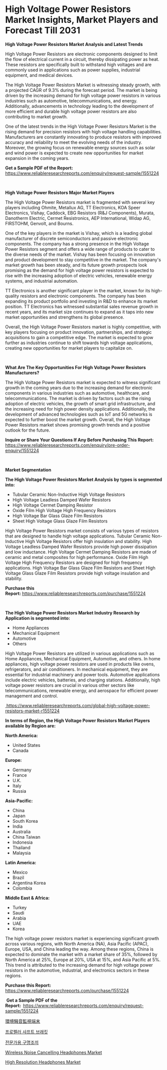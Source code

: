 <p><h1>High Voltage Power Resistors Market Insights, Market Players and Forecast Till 2031</h1></p><p><strong>High Voltage Power Resistors Market Analysis and Latest Trends</strong></p>
<p><p>High Voltage Power Resistors are electronic components designed to limit the flow of electrical current in a circuit, thereby dissipating power as heat. These resistors are specifically built to withstand high voltages and are commonly used in applications such as power supplies, industrial equipment, and medical devices.</p><p>The High Voltage Power Resistors Market is witnessing steady growth, with a projected CAGR of 9.3% during the forecast period. The market is being driven by the increasing demand for high voltage power resistors in various industries such as automotive, telecommunications, and energy. Additionally, advancements in technology leading to the development of more efficient and durable high voltage power resistors are also contributing to market growth.</p><p>One of the latest trends in the High Voltage Power Resistors Market is the rising demand for precision resistors with high voltage handling capabilities. Manufacturers are constantly innovating to produce resistors with improved accuracy and reliability to meet the evolving needs of the industry. Moreover, the growing focus on renewable energy sources such as solar and wind power is expected to create new opportunities for market expansion in the coming years.</p></p>
<p><strong>Get a Sample PDF of the Report:&nbsp;</strong> <a href="https://www.reliableresearchreports.com/enquiry/request-sample/1551224">https://www.reliableresearchreports.com/enquiry/request-sample/1551224</a></p>
<p>&nbsp;</p>
<p><strong>High Voltage Power Resistors Major Market Players</strong></p>
<p><p>The High Voltage Power Resistors market is fragmented with several key players including Ohmite, Metallux AG, TT Electronics, KOA Speer Electronics, Vishay, Caddock, EBG Resistors (R&J Components), Murata, Danotherm Electric, Cermet Resistronics, AEP International, Widap AG, FIRSTOHM, Genvolt, and Bourns.</p><p>One of the key players in the market is Vishay, which is a leading global manufacturer of discrete semiconductors and passive electronic components. The company has a strong presence in the High Voltage Power Resistors segment and offers a wide range of products to cater to the diverse needs of the market. Vishay has been focusing on innovation and product development to stay competitive in the market. The company's market growth has been steady, and its future growth prospects look promising as the demand for high voltage power resistors is expected to rise with the increasing adoption of electric vehicles, renewable energy systems, and industrial automation.</p><p>TT Electronics is another significant player in the market, known for its high-quality resistors and electronic components. The company has been expanding its product portfolio and investing in R&D to enhance its market position. TT Electronics has witnessed substantial sales revenue growth in recent years, and its market size continues to expand as it taps into new market opportunities and strengthens its global presence.</p><p>Overall, the High Voltage Power Resistors market is highly competitive, with key players focusing on product innovation, partnerships, and strategic acquisitions to gain a competitive edge. The market is expected to grow further as industries continue to shift towards high voltage applications, creating new opportunities for market players to capitalize on.</p></p>
<p>&nbsp;</p>
<p><strong>What Are The Key Opportunities For High Voltage Power Resistors Manufacturers?</strong></p>
<p><p>The High Voltage Power Resistors market is expected to witness significant growth in the coming years due to the increasing demand for electronic components in various industries such as automotive, healthcare, and telecommunications. The market is driven by factors such as the rising adoption of electric vehicles, the growth of smart grid infrastructure, and the increasing need for high power density applications. Additionally, the development of advanced technologies such as IoT and 5G networks is expected to further boost the market growth. Overall, the High Voltage Power Resistors market shows promising growth trends and a positive outlook for the future.</p></p>
<p><strong>Inquire or Share Your Questions If Any Before Purchasing This Report:</strong> <a href="https://www.reliableresearchreports.com/enquiry/pre-order-enquiry/1551224">https://www.reliableresearchreports.com/enquiry/pre-order-enquiry/1551224</a></p>
<p>&nbsp;</p>
<p><strong>Market Segmentation</strong></p>
<p><strong>The High Voltage Power Resistors Market Analysis by types is segmented into:</strong></p>
<p><ul><li>Tubular Ceramic Non-Inductive High Voltage Resistors</li><li>High Voltage Leadless Damped Wafer Resistors</li><li>High Voltage Cermet Damping Resistor</li><li>Oxide Film High Voltage High Frequency Resistors</li><li>High Voltage Bar Glass Glaze Film Resistors</li><li>Sheet High Voltage Glass Glaze Film Resistors</li></ul></p>
<p><p>High Voltage Power Resistors market consists of various types of resistors that are designed to handle high voltage applications. Tubular Ceramic Non-Inductive High Voltage Resistors offer high insulation and stability. High Voltage Leadless Damped Wafer Resistors provide high power dissipation and low inductance. High Voltage Cermet Damping Resistors are made of ceramic and metal composites for high performance. Oxide Film High Voltage High Frequency Resistors are designed for high frequency applications. High Voltage Bar Glass Glaze Film Resistors and Sheet High Voltage Glass Glaze Film Resistors provide high voltage insulation and stability.</p></p>
<p><strong>Purchase this Report:&nbsp;</strong><a href="https://www.reliableresearchreports.com/purchase/1551224">https://www.reliableresearchreports.com/purchase/1551224</a></p>
<p>&nbsp;</p>
<p><strong>The High Voltage Power Resistors Market Industry Research by Application is segmented into:</strong></p>
<p><ul><li>Home Appliances</li><li>Mechanical Equipment</li><li>Automotive</li><li>Others</li></ul></p>
<p><p>High Voltage Power Resistors are utilized in various applications such as Home Appliances, Mechanical Equipment, Automotive, and others. In home appliances, high voltage power resistors are used in products like ovens, refrigerators, and air conditioners. In mechanical equipment, they are essential for industrial machinery and power tools. Automotive applications include electric vehicles, batteries, and charging stations. Additionally, high voltage power resistors are crucial in various other sectors like telecommunications, renewable energy, and aerospace for efficient power management and control.</p></p>
<p><a href="https://www.reliableresearchreports.com/global-high-voltage-power-resistors-market-r1551224">&nbsp;https://www.reliableresearchreports.com/global-high-voltage-power-resistors-market-r1551224</a></p>
<p><strong>In terms of Region, the High Voltage Power Resistors Market Players available by Region are:</strong></p>
<p>
    <p> <strong> North America: </strong>
        <ul>
            <li>United States</li>
            <li>Canada</li>
        </ul>
        </p> 
    <p> <strong> Europe: </strong>
        <ul>
            <li>Germany</li>
            <li>France</li>
            <li>U.K.</li>
            <li>Italy</li>
            <li>Russia</li>
        </ul>
        </p> 
    <p> <strong> Asia-Pacific: </strong>
        <ul>
            <li>China</li>
            <li>Japan</li>
            <li>South Korea</li>
            <li>India</li>
            <li>Australia</li>
            <li>China Taiwan</li>
            <li>Indonesia</li>
            <li>Thailand</li>
            <li>Malaysia</li>
        </ul>
        </p> 
    <p> <strong> Latin America: </strong>
        <ul>
            <li>Mexico</li>
            <li>Brazil</li>
            <li>Argentina Korea</li>
            <li>Colombia</li>
        </ul>
        </p> 
    <p> <strong> Middle East & Africa: </strong>
        <ul>
            <li>Turkey</li>
            <li>Saudi</li>
            <li>Arabia</li>
            <li>UAE</li>
            <li>Korea</li>
        </ul>
    </p>
    </p>
<p><p>The high voltage power resistors market is experiencing significant growth across various regions, with North America (NA), Asia Pacific (APAC), Europe, USA, and China leading the way. Among these regions, China is expected to dominate the market with a market share of 35%, followed by North America at 25%, Europe at 20%, USA at 15%, and Asia Pacific at 5%. This trend is attributed to the increasing demand for high voltage power resistors in the automotive, industrial, and electronics sectors in these regions.</p></p>
<p><strong>Purchase this Report: </strong><a href="https://www.reliableresearchreports.com/purchase/1551224">https://www.reliableresearchreports.com/purchase/1551224</a></p>
<p>&nbsp;<strong>Get a Sample PDF of the Report:&nbsp;&nbsp;</strong><a href="https://www.reliableresearchreports.com/enquiry/request-sample/1551224">https://www.reliableresearchreports.com/enquiry/request-sample/1551224</a></p>
<p><strong></strong></p>
<p><p><a href="https://github.com/KenyonJohns/Market-Research-Report-List-1/blob/main/4554228149221.md">環境騒音監視端末</a></p><p><a href="https://github.com/mithunmistry2258/Market-Research-Report-List-1/blob/main/3742705158947.md">프로펠러 샤프트 브래킷</a></p><p><a href="https://github.com/DavidRobb19/Market-Research-Report-List-1/blob/main/7694545158946.md">전문가용 구명조끼</a></p><p><a href="https://github.com/juancolorado15/Market-Research-Report-List-3/blob/main/wireless-noise-cancelling-headphones-market.md">Wireless Noise Cancelling Headphones Market</a></p><p><a href="https://github.com/dx0328/Market-Research-Report-List-3/blob/main/high-resolution-headphones-market.md">High Resolution Headphones Market</a></p></p>